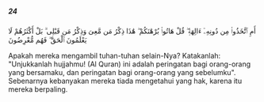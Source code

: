 ##### 24

<span class="ayah">أَمِ ٱتَّخَذُوا۟ مِن دُونِهِۦٓ ءَالِهَةًۭ ۖ قُلْ هَاتُوا۟ بُرْهَٰنَكُمْ ۖ هَٰذَا ذِكْرُ مَن مَّعِىَ وَذِكْرُ مَن قَبْلِى ۗ بَلْ أَكْثَرُهُمْ لَا يَعْلَمُونَ ٱلْحَقَّ ۖ فَهُم مُّعْرِضُونَ</span>

<span class="ayah_translation">Apakah mereka mengambil tuhan-tuhan selain-Nya? Katakanlah: "Unjukkanlah hujjahmu! (Al Quran) ini adalah peringatan bagi orang-orang yang bersamaku, dan peringatan bagi orang-orang yang sebelumku". Sebenarnya kebanyakan mereka tiada mengetahui yang hak, karena itu mereka berpaling.</span>
